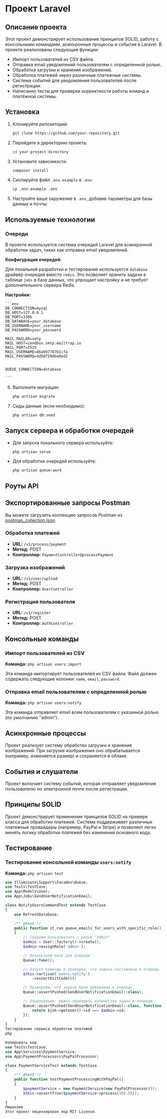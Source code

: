 # Проект Laravel

## Описание проекта

Этот проект демонстрирует использование принципов SOLID, работу с консольными командами, асинхронные процессы и события в Laravel. В проекте реализованы следующие функции:

- Импорт пользователей из CSV файла.
- Отправка email уведомлений пользователям с определенной ролью.
- Обработка загрузки и хранения изображений.
- Обработка платежей через различные платежные системы.
- Система событий для уведомления пользователей после регистрации.
- Написанно тесты для проверки корректности работы команд и платёжной системы.

## Установка

1. Клонируйте репозиторий:

    ```bash
    git clone https://github.com/your-repository.git
    ```

2. Перейдите в директорию проекта:

    ```bash
    cd your-project-directory
    ```

3. Установите зависимости:

    ```bash
    composer install
    ```

4. Скопируйте файл `.env.example` в `.env`:

    ```bash
    cp .env.example .env
    ```

5. Настройте ваше окружение в `.env`, добавив параметры для базы данных и почты:

## Используемые технологии

### Очереди

В проекте используется система очередей Laravel для асинхронной обработки задач, таких как отправка email уведомлений.

**Конфигурация очередей:**

Для локальной разработки и тестирования используется `database` драйвер очередей вместо `redis`. Это позволяет хранить задачи в таблице `jobs` в базе данных, что упрощает настройку и не требует дополнительного сервера Redis.

**Настройки:**

    ```env
    DB_CONNECTION=mysql
    DB_HOST=127.0.0.1
    DB_PORT=3306
    DB_DATABASE=your_database
    DB_USERNAME=your_username
    DB_PASSWORD=your_password

    MAIL_MAILER=smtp
    MAIL_HOST=sandbox.smtp.mailtrap.io
    MAIL_PORT=2525
    MAIL_USERNAME=46a697787b1cfa
    MAIL_PASSWORD=dd58f59dbe8ed2


    QUEUE_CONNECTION=database

    ```

6. Выполните миграции:

    ```bash
    php artisan migrate
    ```

7. Сиды данные (если необходимо):

    ```bash
    php artisan db:seed
    ```

## Запуск сервера и обработки очередей

- Для запуска локального сервера используйте:

    ```bash
    php artisan serve
    ```

- Для обработки очередей используйте:

    ```bash
    php artisan queue:work
    ```

## Роуты API

## Экспортированные запросы Postman

Вы можете загрузить коллекцию запросов Postman из [postman_collection.json](app/postman_collection.json).

### Обработка платежей

- **URL:** `/v1/process/payment`
- **Метод:** POST
- **Контроллер:** `PaymentController@processPayment`

### Загрузка изображений

- **URL:** `/v1/user/upload`
- **Метод:** POST
- **Контроллер:** `UserController`

### Регистрация пользователя

- **URL:** `/v1/register`
- **Метод:** POST
- **Контроллер:** `AuthController`

## Консольные команды

### Импорт пользователей из CSV

**Команда:** `php artisan users:import`

Эта команда импортирует пользователей из CSV файла. Файл должен содержать следующие колонки: `name`, `email`, `password`.

### Отправка email пользователям с определенной ролью

**Команда:** `php artisan users:notify`

Эта команда отправляет email всем пользователям с указанной ролью (по умолчанию "admin").

## Асинхронные процессы

Проект реализует систему обработки загрузки и хранения изображений. При загрузке изображения оно обрабатывается (например, изменяется размер) и сохраняется в облаке.

## События и слушатели

Проект включает систему событий, которая отправляет уведомление пользователю по электронной почте после регистрации.

## Принципы SOLID

Проект демонстрирует применение принципов SOLID на примере класса для обработки платежей. Система поддерживает различные платежные провайдеры (например, PayPal и Stripe) и позволяет легко менять логику обработки платежей без изменения основного кода.

## Тестирование

### Тестирование консольной команды `users:notify`

**Команда:** `php artisan test`

```php
use Illuminate\Support\Facades\Queue;
use Tests\TestCase;
use App\Models\User;
use App\Jobs\SendUserNotificationEmail;

class NotifyUsersCommandTest extends TestCase
{
    use RefreshDatabase;

    /** @test */
    public function it_can_queue_emails_for_users_with_specific_role()
    {
        // Создаем пользователя с ролью "admin"
        $admin = User::factory()->create();
        $admin->assignRole('admin');

        // Используем mock для очереди
        Queue::fake();

        // Запуск команды и проверка, что задача поставлена в очередь
        $this->artisan('users:notify')
            ->assertExitCode(0);

        // Проверяем, что задачи были добавлены в очередь
        Queue::assertPushed(SendUserNotificationEmail::class);

        // Опционально: можно проверить количество задач в очереди
        Queue::assertPushed(SendUserNotificationEmail::class, function ($job) use ($admin) {
            return $job->getUser()->id === $admin->id;
        });
    }
}
Тестирование сервиса обработки платежей
php

Копировать код
use Tests\TestCase;
use App\Services\PaymentService;
use App\PaymentProcessors\PayPalProcessor;

class PaymentServiceTest extends TestCase
{
    /** @test */
    public function testPaymentProcessingWithPayPal()
    {
        $paymentService = new PaymentService(new PayPalProcessor());
        $this->assertTrue($paymentService->process(100.00));
    }
}
Лицензия
Этот проект лицензирован под MIT License.
